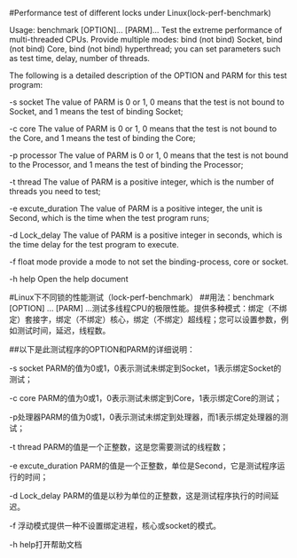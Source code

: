 #Performance test of different locks under Linux(lock-perf-benchmark)
 
Usage: benchmark [OPTION]... [PARM]...
Test the extreme performance of multi-threaded CPUs. Provide multiple modes: bind (not bind) Socket, bind (not bind) Core, bind (not bind) hyperthread; you can set parameters such as test time, delay, number of threads.


The following is a detailed description of the OPTION and PARM for this test program:

-s 		socket		The value of PARM is 0 or 1, 0 means that the test is not bound to Socket, and 1 means the test of binding Socket;

-c 		core		The value of PARM is 0 or 1, 0 means that the test is not bound to the Core, and 1 means the test of binding the Core;

-p		processor	The value of PARM is 0 or 1, 0 means that the test is not bound to the Processor, and 1 means the test of binding the Processor;

-t		thread		The value of PARM is a positive integer, which is the number of threads you need to test;

-e		excute_duration		The value of PARM is a positive integer, the unit is Second, which is the time when the test program runs;

-d		Lock_delay 		The value of PARM is a positive integer in seconds, which is the time delay for the test program to execute.

-f		float mode 	provide a mode to not set the binding-process, core or socket.

-h		help		Open the help document

#Linux下不同锁的性能测试（lock-perf-benchmark）
##用法：benchmark [OPTION] ... [PARM] ...测试多线程CPU的极限性能。提供多种模式：绑定（不绑定）套接字，绑定（不绑定）核心，绑定（不绑定）超线程；您可以设置参数，例如测试时间，延迟，线程数。

##以下是此测试程序的OPTION和PARM的详细说明：

-s socket PARM的值为0或1，0表示测试未绑定到Socket，1表示绑定Socket的测试；

-c core PARM的值为0或1，0表示测试未绑定到Core，1表示绑定Core的测试；

-p处理器PARM的值为0或1，0表示测试未绑定到处理器，而1表示绑定处理器的测试；

-t thread PARM的值是一个正整数，这是您需要测试的线程数；

-e excute_duration PARM的值是一个正整数，单位是Second，它是测试程序运行的时间；

-d Lock_delay PARM的值是以秒为单位的正整数，这是测试程序执行的时间延迟。

-f 浮动模式提供一种不设置绑定进程，核心或socket的模式。

-h help打开帮助文档
